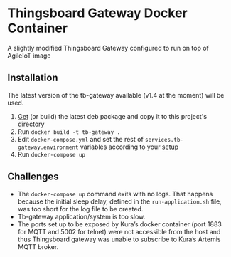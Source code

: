 # Thingsboard Gateway Docker Container
A slightly modified Thingsboard Gateway configured to run on top of AgileIoT image

## Installation
The latest version of the tb-gateway available (v1.4 at the moment) will be used.
1. [Get](https://github.com/thingsboard/thingsboard-gateway/releases) (or build) the latest deb package and copy it to this project's directory
1. Run `docker build -t tb-gateway .`
1. Edit `docker-compose.yml` and set the rest of `services.tb-gateway.environment` variables according to your [setup](https://thingsboard.io/docs/iot-gateway/getting-started/#step-3-gateway-provisioning)
1. Run `docker-compose up`


## Challenges
* The `docker-compose up` command exits with no logs. That happens because the initial sleep delay, defined in the `run-application.sh` file, was too short for the log file to be created.
* Tb-gateway application/system is too slow.
* The ports set up to be exposed by Kura’s docker container (port 1883 for MQTT and 5002 for telnet) were not accessible from the host and thus Thingsboard gateway was unable to subscribe to Kura’s Artemis MQTT broker.
